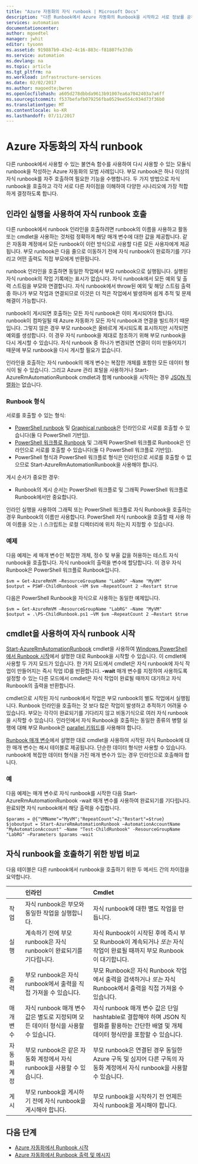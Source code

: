 ```yaml
---
title: "Azure 자동화의 자식 runbook | Microsoft Docs"
description: "다른 Runbook에서 Azure 자동화의 Runbook을 시작하고 서로 정보를 공유하는 다양한 방법을 설명합니다."
services: automation
documentationcenter: 
author: mgoedtel
manager: jwhit
editor: tysonn
ms.assetid: 919887b9-43e2-4c16-883c-f81807fe37db
ms.service: automation
ms.devlang: na
ms.topic: article
ms.tgt_pltfrm: na
ms.workload: infrastructure-services
ms.date: 02/02/2017
ms.author: magoedte;bwren
ms.openlocfilehash: a605d278dbbda9613b91007ea6a7042403a7a6ff
ms.sourcegitcommit: f537befafb079256fba0529ee554c034d73f36b0
ms.translationtype: MT
ms.contentlocale: ko-KR
ms.lasthandoff: 07/11/2017
---
```

# <a name="child-runbooks-in-azure-automation"></a>Azure 자동화의 자식 runbook
다른 runbook에서 사용할 수 있는 불연속 함수를 사용하여 다시 사용할 수 있는 모듈식 runbook을 작성하는 Azure 자동화의 모범 사례입니다. 부모 runbook은 하나 이상의 자식 runbook를 자주 호출하여 필요한 기능을 수행합니다. 두 가지 방법으로 자식 runbook을 호출하고 각각 서로 다른 차이점을 이해하여 다양한 시나리오에 가장 적합하게 결정하도록 합니다.

## <a name="invoking-a-child-runbook-using-inline-execution"></a>인라인 실행을 사용하여 자식 runbook 호출
다른 runbook에서 runbook 인라인을 호출하려면 runbook의 이름을 사용하고 활동 또는 cmdlet을 사용하는 것처럼 정확하게 해당 매개 변수에 대한 값을 제공합니다.  같은 자동화 계정에서 모든 runbook이 이런 방식으로 사용할 다른 모든 사용자에게 제공됩니다. 부모 runbook은 다음 줄으로 이동하기 전에 자식 runbook이 완료하기를 기다리고 어떤 출력도 직접 부모에게 반환됩니다.

runbook 인라인을 호출하면 동일한 작업에서 부모 runbook으로 실행됩니다. 실행된 자식 runbook의 작업 기록에는 표시가 없습니다. 자식 runbook에서 모든 예외 및 출력 스트림을 부모와 연결합니다. 자식 runbook에서 throw된 예외 및 해당 스트림 출력 중 하나가 부모 작업과 연결되므로 이것은 더 적은 작업에서 발생하며 쉽게 추적 및 문제 해결이 가능합니다.

runbook이 게시되면 호출하는 모든 자식 runbook은 이미 게시되어야 합니다. runbook이 컴파일될 때 Azure 자동화가 모든 자식 runbook과 연결을 빌드하기 때문입니다. 그렇지 않은 경우 부모 runbook은 올바르게 게시되도록 표시하지만 시작되면 예외를 생성합니다. 이 경우 자식 runbook을 제대로 참조하기 위해 부모 runbook을 다시 게시할 수 있습니다. 자식 runbook 중 하나가 변경되면 연결이 이미 만들어지기 때문에 부모 runbook을 다시 게시할 필요가 없습니다.

인라인을 호출하는 자식 runbook의 매개 변수는 복잡한 개체를 포함한 모든 데이터 형식이 될 수 있습니다. 그리고 Azure 관리 포털을 사용하거나 Start-AzureRmAutomationRunbook cmdlet과 함께 runbook을 시작하는 경우 [JSON 직렬화](automation-starting-a-runbook.md#runbook-parameters)는 없습니다.

### <a name="runbook-types"></a>Runbook 형식
서로를 호출할 수 있는 형식:

* [PowerShell runbook](automation-runbook-types.md#powershell-runbooks) 및 [Graphical runbook](automation-runbook-types.md#graphical-runbooks)은 인라인으로 서로를 호출할 수 있습니다(둘 다 PowerShell 기반임).
* [PowerShell 워크플로 Runbook](automation-runbook-types.md#powershell-workflow-runbooks) 및 그래픽 PowerShell 워크플로 Runbook은 인라인으로 서로를 호출할 수 있습니다(둘 다 PowerShell 워크플로 기반임).
* PowerShell 형식과 PowerShell 워크플로 형식은 인라인으로 서로를 호출할 수 없으므로 Start-AzureRmAutomationRunbook을 사용해야 합니다.

게시 순서가 중요한 경우:

* Runbook의 게시 순서는 PowerShell 워크플로 및 그래픽 PowerShell 워크플로 Runbook에서만 중요합니다.

인라인 실행을 사용하여 그래픽 또는 PowerShell 워크플로 자식 Runbook을 호출하는 경우 Runbook의 이름만 사용합니다.  PowerShell 자식 runbook을 호출할 때 사용 하 여 이름을 오는 *.\\*  스크립트는 로컬 디렉터리에 위치 하는지 지정할 수 있습니다. 

### <a name="example"></a>예제
다음 예제는 세 매개 변수인 복잡한 개체, 정수 및 부울 값을 허용하는 테스트 자식 runbook을 호출합니다. 자식 runbook의 출력을 변수에 할당합니다.  이 경우 자식 Runbook은 PowerShell 워크플로 Runbook입니다.

    $vm = Get-AzureRmVM –ResourceGroupName "LabRG" –Name "MyVM"
    $output = PSWF-ChildRunbook –VM $vm –RepeatCount 2 –Restart $true

다음은 PowerShell Runbook을 자식으로 사용하는 동일한 예제입니다.

    $vm = Get-AzureRmVM –ResourceGroupName "LabRG" –Name "MyVM"
    $output = .\PS-ChildRunbook.ps1 –VM $vm –RepeatCount 2 –Restart $true


## <a name="starting-a-child-runbook-using-cmdlet"></a>cmdlet을 사용하여 자식 runbook 시작
[Start-AzureRmAutomationRunbook](https://msdn.microsoft.com/library/mt603661.aspx) cmdlet을 사용하여 [Windows PowerShell에서 Runbook 시작](automation-starting-a-runbook.md#starting-a-runbook-with-windows-powershell)에서 설명한 대로 Runbook을 시작할 수 있습니다. 이 cmdlet에 사용할 두 가지 모드가 있습니다.  한 가지 모드에서 cmdlet은 자식 runbook에 자식 작업이 만들어지는 즉시 작업 ID를 반환합니다.  **-wait** 매개 변수를 지정하여 사용하도록 설정할 수 있는 다른 모드에서 cmdlet은 자식 작업이 완료될 때까지 대기하고 자식 Runbook의 출력을 반환합니다.

cmdlet으로 시작된 자식 runbook에서 작업은 부모 runbook의 별도 작업에서 실행됩니다. Runbook 인라인을 호출하는 것 보다 많은 작업이 발생하고 추적하기 어려울 수 있습니다. 부모는 각각이 완료되기를 기다리지 않고 비동기식으로 여러 자식 runbook을 시작할 수 있습니다. 인라인에서 자식 Runbook을 호출하는 동일한 종류의 병렬 실행에 대해 부모 Runbook은 [parallel 키워드](automation-powershell-workflow.md#parallel-processing)를 사용해야 합니다.

[Runbook 매개 변수](automation-starting-a-runbook.md#runbook-parameters)에서 설명한 대로 cmdlet을 사용하여 시작된 자식 Runbook에 대한 매개 변수는 해시 테이블로 제공됩니다. 단순한 데이터 형식만 사용할 수 있습니다. runbook에 복잡한 데이터 형식을 가진 매개 변수가 있는 경우 인라인으로 호출해야 합니다.

### <a name="example"></a>예
다음 예제는 매개 변수로 자식 runbook를 시작한 다음 Start-AzureRmAutomationRunbook -wait 매개 변수를 사용하여 완료되기를 기다립니다. 완료되면 자식 runbook에서 해당 출력을 수집합니다.

    $params = @{"VMName"="MyVM";"RepeatCount"=2;"Restart"=$true} 
    $joboutput = Start-AzureRmAutomationRunbook –AutomationAccountName "MyAutomationAccount" –Name "Test-ChildRunbook" -ResourceGroupName "LabRG" –Parameters $params –wait


## <a name="comparison-of-methods-for-calling-a-child-runbook"></a>자식 runbook을 호출하기 위한 방법 비교
다음 테이블은 다른 runbook에서 runbook을 호출하기 위한 두 메서드 간의 차이점을 요약합니다.

|  | 인라인 | Cmdlet |
|:--- |:--- |:--- |
| 작업 |자식 runbook은 부모와 동일한 작업을 실행합니다. |자식 runbook에 대한 별도 작업을 만듭니다. |
| 실행 |계속하기 전에 부모 runbook은 자식 runbook이 완료되기를 기다립니다. |자식 Runbook이 시작된 후에 즉시 부모 Runbook이 계속되거나 *또는* 자식 작업이 완료될 때까지 부모 Runbook이 대기합니다. |
| 출력 |부모 runbook은 자식 runbook에서 출력을 직접 가져올 수 있습니다. |부모 Runbook은 자식 Runbook 작업에서 출력을 검색하거나 *또는* 자식 Runbook에서 출력을 직접 가져올 수 있습니다. |
| 매개 변수 |자식 runbook 매개 변수 값은 별도로 지정되며 모든 데이터 형식을 사용할 수 있습니다. |자식 runbook 매개 변수 값은 단일 hashtable로 결합해야 하며 JSON 직렬화를 활용하는 간단한 배열 및 개체 데이터 형식만을 포함할 수 있습니다. |
| 자동화 계정 |부모 runbook은 같은 자동화 계정에서 자식 runbook을 사용할 수 있습니다. |부모 runbook은 연결된 경우 동일한 Azure 구독 및 심지어 다른 구독의 자동화 계정에서 자식 runbook을 사용할 수 있습니다. |
| 게시 |부모 runbook을 게시하기 전에 자식 runbook을 게시해야 합니다. |부모 runbook을 시작하기 전 언제든 자식 runbook을 게시해야 합니다. |

## <a name="next-steps"></a>다음 단계
* [Azure 자동화에서 Runbook 시작](automation-starting-a-runbook.md)
* [Azure 자동화에서 Runbook 출력 및 메시지](automation-runbook-output-and-messages.md)


